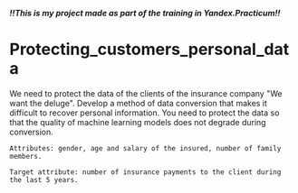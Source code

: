***!!This is my project made as part of the training in Yandex.Practicum!!***

# Protecting_customers_personal_data

We need to protect the data of the clients of the insurance company "We want the deluge". Develop a method of data conversion that makes it difficult to recover personal information. 
You need to protect the data so that the quality of machine learning models does not degrade during conversion. 

```
Attributes: gender, age and salary of the insured, number of family members.

Target attribute: number of insurance payments to the client during the last 5 years.
```
